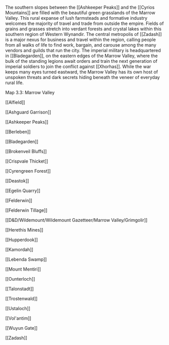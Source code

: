 The southern slopes between the [[Ashkeeper Peaks]] and the [[Cyrios Mountains]] are filled with the beautiful green grasslands of the Marrow Valley. This rural expanse of lush farmsteads and formative industry welcomes the majority of travel and trade from outside the empire. Fields of grains and grasses stretch into verdant forests and crystal lakes within this southern region of Western Wynandir. The central metropolis of [[Zadash]] is a major nexus for business and travel within the region, calling people from all walks of life to find work, bargain, and carouse among the many vendors and guilds that run the city. The imperial military is headquartered in [[Bladegarden]], on the eastern edges of the Marrow Valley, where the bulk of the standing legions await orders and train the next generation of imperial soldiers to join the conflict against [[Xhorhas]]. While the war keeps many eyes turned eastward, the Marrow Valley has its own host of unspoken threats and dark secrets hiding beneath the veneer of everyday rural life.

[](https://media.dndbeyond.com/compendium-images/egtw/yDOyqyOocErRgYJK/3.3-Marrow-Valley.png)

Map 3.3: Marrow Valley


[[Alfield]]

[[Ashguard Garrison]]

[[Ashkeeper Peaks]]

[[Berleben]]

[[Bladegarden]]

[[Brokenveil Bluffs]]

[[Crispvale Thicket]]

[[Cyrengreen Forest]]

[[Deastok]]

[[Egelin Quarry]]

[[Felderwin]]

[[Felderwin Tillage]]

[[D&D/Wildemount/Wildemount Gazetteer/Marrow Valley/Grimgolir]]

[[Herethis Mines]]

[[Hupperdook]]

[[Kamordah]]

[[Lebenda Swamp]]

[[Mount Mentiri]]

[[Ounterloch]]

[[Talonstadt]]

[[Trostenwald]]

[[Ustaloch]]

[[Vol'antim]]

[[Wuyun Gate]]

[[Zadash]]